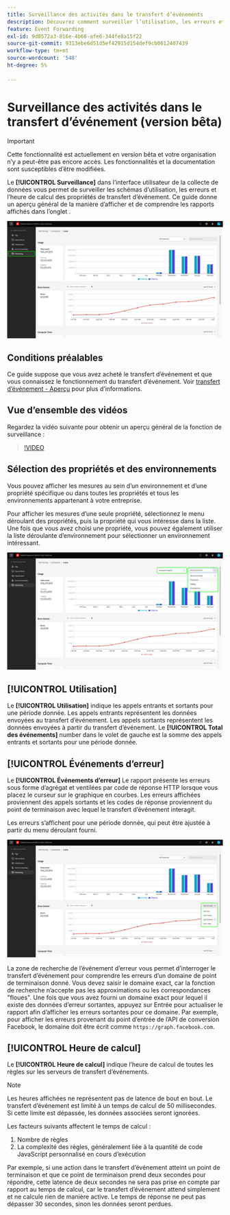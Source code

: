```yaml
---
title: Surveillance des activités dans le transfert d’événements
description: Découvrez comment surveiller l’utilisation, les erreurs et calculer la durée dans vos propriétés de transfert d’événement.
feature: Event Forwarding
exl-id: 9d8572a3-816e-4b66-afe6-344fe8a15f22
source-git-commit: 9313ebe6d51d5ef42915d154def9cb0612407439
workflow-type: tm+mt
source-wordcount: '548'
ht-degree: 5%

---
```


# Surveillance des activités dans le transfert d’événement (version bêta)

>[!IMPORTANT]
>
>Cette fonctionnalité est actuellement en version bêta et votre organisation n’y a peut-être pas encore accès. Les fonctionnalités et la documentation sont susceptibles d’être modifiées.

Le **[!UICONTROL Surveillance]** dans l’interface utilisateur de la collecte de données vous permet de surveiller les schémas d’utilisation, les erreurs et l’heure de calcul des propriétés de transfert d’événement. Ce guide donne un aperçu général de la manière d’afficher et de comprendre les rapports affichés dans l’onglet .

![Image montrant l’onglet de surveillance dans l’interface utilisateur de la collecte de données](../../images/ui/event-forwarding/monitoring/monitoring-tab.png)

## Conditions préalables

Ce guide suppose que vous avez acheté le transfert d’événement et que vous connaissez le fonctionnement du transfert d’événement. Voir [transfert d’événement - Aperçu](./overview.md) pour plus d’informations.

## Vue d’ensemble des vidéos

Regardez la vidéo suivante pour obtenir un aperçu général de la fonction de surveillance :

>[!VIDEO](https://video.tv.adobe.com/v/343999?quality=12&learn=on)

## Sélection des propriétés et des environnements

Vous pouvez afficher les mesures au sein d’un environnement et d’une propriété spécifique ou dans toutes les propriétés et tous les environnements appartenant à votre entreprise.

Pour afficher les mesures d’une seule propriété, sélectionnez le menu déroulant des propriétés, puis la propriété qui vous intéresse dans la liste. Une fois que vous avez choisi une propriété, vous pouvez également utiliser la liste déroulante d’environnement pour sélectionner un environnement intéressant.

![Image présentant les menus déroulants de l’environnement des propriétés dans l’interface utilisateur](../../images/ui/event-forwarding/monitoring/property-environment.png)

## [!UICONTROL Utilisation]

Le **[!UICONTROL Utilisation]** indique les appels entrants et sortants pour une période donnée. Les appels entrants représentent les données envoyées au transfert d’événement. Les appels sortants représentent les données envoyées à partir du transfert d’événement. Le **[!UICONTROL Total des événements]** number dans le volet de gauche est la somme des appels entrants et sortants pour une période donnée.

## [!UICONTROL Événements d’erreur]

Le **[!UICONTROL Événements d’erreur]** Le rapport présente les erreurs sous forme d’agrégat et ventilées par code de réponse HTTP lorsque vous placez le curseur sur le graphique en courbes. Les erreurs affichées proviennent des appels sortants et les codes de réponse proviennent du point de terminaison avec lequel le transfert d’événement interagit.

Les erreurs s’affichent pour une période donnée, qui peut être ajustée à partir du menu déroulant fourni.

![Image montrant le menu déroulant de la période pour le rapport Événements d’erreur](../../images/ui/event-forwarding/monitoring/error-time.png)

La zone de recherche de l’événement d’erreur vous permet d’interroger le transfert d’événement pour comprendre les erreurs d’un domaine de point de terminaison donné. Vous devez saisir le domaine exact, car la fonction de recherche n’accepte pas les approximations ou les correspondances &quot;floues&quot;. Une fois que vous avez fourni un domaine exact pour lequel il existe des données d’erreur sortantes, appuyez sur Entrée pour actualiser le rapport afin d’afficher les erreurs sortantes pour ce domaine. Par exemple, pour afficher les erreurs provenant du point d’entrée de l’API de conversion Facebook, le domaine doit être écrit comme `https://graph.facebook.com`.

## [!UICONTROL Heure de calcul]

Le **[!UICONTROL Heure de calcul]** indique l’heure de calcul de toutes les règles sur les serveurs de transfert d’événements.

>[!NOTE]
>
>Les heures affichées ne représentent pas de latence de bout en bout. Le transfert d’événement est limité à un temps de calcul de 50 millisecondes. Si cette limite est dépassée, les données associées seront ignorées.

Les facteurs suivants affectent le temps de calcul :

1. Nombre de règles
2. La complexité des règles, généralement liée à la quantité de code JavaScript personnalisé en cours d’exécution

Par exemple, si une action dans le transfert d’événement atteint un point de terminaison et que ce point de terminaison prend deux secondes pour répondre, cette latence de deux secondes ne sera pas prise en compte par rapport au temps de calcul, car le transfert d’événement attend simplement et ne calcule rien de manière active. Le temps de réponse ne peut pas dépasser 30 secondes, sinon les données seront perdues.
